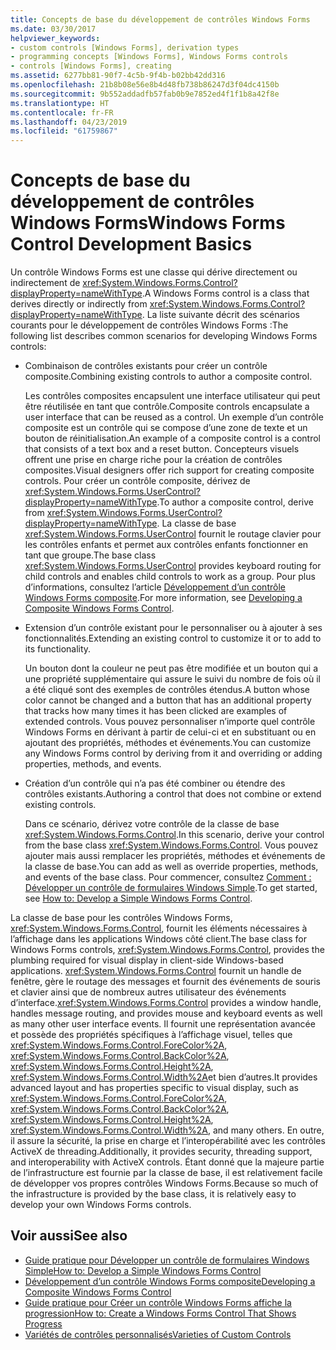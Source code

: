 ```yaml
---
title: Concepts de base du développement de contrôles Windows Forms
ms.date: 03/30/2017
helpviewer_keywords:
- custom controls [Windows Forms], derivation types
- programming concepts [Windows Forms], Windows Forms controls
- controls [Windows Forms], creating
ms.assetid: 6277bb81-90f7-4c5b-9f4b-b02bb42dd316
ms.openlocfilehash: 21b8b08e56e8b4d48fb738b86247d3f04dc4150b
ms.sourcegitcommit: 9b552addadfb57fab0b9e7852ed4f1f1b8a42f8e
ms.translationtype: HT
ms.contentlocale: fr-FR
ms.lasthandoff: 04/23/2019
ms.locfileid: "61759867"
---
```

# <a name="windows-forms-control-development-basics"></a><span data-ttu-id="da7ba-102">Concepts de base du développement de contrôles Windows Forms</span><span class="sxs-lookup"><span data-stu-id="da7ba-102">Windows Forms Control Development Basics</span></span>
<span data-ttu-id="da7ba-103">Un contrôle Windows Forms est une classe qui dérive directement ou indirectement de <xref:System.Windows.Forms.Control?displayProperty=nameWithType>.</span><span class="sxs-lookup"><span data-stu-id="da7ba-103">A Windows Forms control is a class that derives directly or indirectly from <xref:System.Windows.Forms.Control?displayProperty=nameWithType>.</span></span> <span data-ttu-id="da7ba-104">La liste suivante décrit des scénarios courants pour le développement de contrôles Windows Forms :</span><span class="sxs-lookup"><span data-stu-id="da7ba-104">The following list describes common scenarios for developing Windows Forms controls:</span></span>  
  
- <span data-ttu-id="da7ba-105">Combinaison de contrôles existants pour créer un contrôle composite.</span><span class="sxs-lookup"><span data-stu-id="da7ba-105">Combining existing controls to author a composite control.</span></span>  
  
     <span data-ttu-id="da7ba-106">Les contrôles composites encapsulent une interface utilisateur qui peut être réutilisée en tant que contrôle.</span><span class="sxs-lookup"><span data-stu-id="da7ba-106">Composite controls encapsulate a user interface that can be reused as a control.</span></span> <span data-ttu-id="da7ba-107">Un exemple d’un contrôle composite est un contrôle qui se compose d’une zone de texte et un bouton de réinitialisation.</span><span class="sxs-lookup"><span data-stu-id="da7ba-107">An example of a composite control is a control that consists of a text box and a reset button.</span></span> <span data-ttu-id="da7ba-108">Concepteurs visuels offrent une prise en charge riche pour la création de contrôles composites.</span><span class="sxs-lookup"><span data-stu-id="da7ba-108">Visual designers offer rich support for creating composite controls.</span></span> <span data-ttu-id="da7ba-109">Pour créer un contrôle composite, dérivez de <xref:System.Windows.Forms.UserControl?displayProperty=nameWithType>.</span><span class="sxs-lookup"><span data-stu-id="da7ba-109">To author a composite control, derive from <xref:System.Windows.Forms.UserControl?displayProperty=nameWithType>.</span></span> <span data-ttu-id="da7ba-110">La classe de base <xref:System.Windows.Forms.UserControl> fournit le routage clavier pour les contrôles enfants et permet aux contrôles enfants fonctionner en tant que groupe.</span><span class="sxs-lookup"><span data-stu-id="da7ba-110">The base class <xref:System.Windows.Forms.UserControl> provides keyboard routing for child controls and enables child controls to work as a group.</span></span> <span data-ttu-id="da7ba-111">Pour plus d’informations, consultez l’article [Développement d’un contrôle Windows Forms composite](developing-a-composite-windows-forms-control.md).</span><span class="sxs-lookup"><span data-stu-id="da7ba-111">For more information, see [Developing a Composite Windows Forms Control](developing-a-composite-windows-forms-control.md).</span></span>  
  
- <span data-ttu-id="da7ba-112">Extension d’un contrôle existant pour le personnaliser ou à ajouter à ses fonctionnalités.</span><span class="sxs-lookup"><span data-stu-id="da7ba-112">Extending an existing control to customize it or to add to its functionality.</span></span>  
  
     <span data-ttu-id="da7ba-113">Un bouton dont la couleur ne peut pas être modifiée et un bouton qui a une propriété supplémentaire qui assure le suivi du nombre de fois où il a été cliqué sont des exemples de contrôles étendus.</span><span class="sxs-lookup"><span data-stu-id="da7ba-113">A button whose color cannot be changed and a button that has an additional property that tracks how many times it has been clicked are examples of extended controls.</span></span> <span data-ttu-id="da7ba-114">Vous pouvez personnaliser n’importe quel contrôle Windows Forms en dérivant à partir de celui-ci et en substituant ou en ajoutant des propriétés, méthodes et événements.</span><span class="sxs-lookup"><span data-stu-id="da7ba-114">You can customize any Windows Forms control by deriving from it and overriding or adding properties, methods, and events.</span></span>  
  
- <span data-ttu-id="da7ba-115">Création d’un contrôle qui n’a pas été combiner ou étendre des contrôles existants.</span><span class="sxs-lookup"><span data-stu-id="da7ba-115">Authoring a control that does not combine or extend existing controls.</span></span>  
  
     <span data-ttu-id="da7ba-116">Dans ce scénario, dérivez votre contrôle de la classe de base <xref:System.Windows.Forms.Control>.</span><span class="sxs-lookup"><span data-stu-id="da7ba-116">In this scenario, derive your control from the base class <xref:System.Windows.Forms.Control>.</span></span> <span data-ttu-id="da7ba-117">Vous pouvez ajouter mais aussi remplacer les propriétés, méthodes et événements de la classe de base.</span><span class="sxs-lookup"><span data-stu-id="da7ba-117">You can add as well as override properties, methods, and events of the base class.</span></span> <span data-ttu-id="da7ba-118">Pour commencer, consultez [Comment : Développer un contrôle de formulaires Windows Simple](how-to-develop-a-simple-windows-forms-control.md).</span><span class="sxs-lookup"><span data-stu-id="da7ba-118">To get started, see [How to: Develop a Simple Windows Forms Control](how-to-develop-a-simple-windows-forms-control.md).</span></span>  
  
 <span data-ttu-id="da7ba-119">La classe de base pour les contrôles Windows Forms, <xref:System.Windows.Forms.Control>, fournit les éléments nécessaires à l’affichage dans les applications Windows côté client.</span><span class="sxs-lookup"><span data-stu-id="da7ba-119">The base class for Windows Forms controls, <xref:System.Windows.Forms.Control>, provides the plumbing required for visual display in client-side Windows-based applications.</span></span> <span data-ttu-id="da7ba-120"><xref:System.Windows.Forms.Control> fournit un handle de fenêtre, gère le routage des messages et fournit des événements de souris et clavier ainsi que de nombreux autres utilisateur des événements d’interface.</span><span class="sxs-lookup"><span data-stu-id="da7ba-120"><xref:System.Windows.Forms.Control> provides a window handle, handles message routing, and provides mouse and keyboard events as well as many other user interface events.</span></span> <span data-ttu-id="da7ba-121">Il fournit une représentation avancée et possède des propriétés spécifiques à l’affichage visuel, telles que <xref:System.Windows.Forms.Control.ForeColor%2A>, <xref:System.Windows.Forms.Control.BackColor%2A>, <xref:System.Windows.Forms.Control.Height%2A>, <xref:System.Windows.Forms.Control.Width%2A>et bien d’autres.</span><span class="sxs-lookup"><span data-stu-id="da7ba-121">It provides advanced layout and has properties specific to visual display, such as <xref:System.Windows.Forms.Control.ForeColor%2A>, <xref:System.Windows.Forms.Control.BackColor%2A>, <xref:System.Windows.Forms.Control.Height%2A>, <xref:System.Windows.Forms.Control.Width%2A>, and many others.</span></span> <span data-ttu-id="da7ba-122">En outre, il assure la sécurité, la prise en charge et l’interopérabilité avec les contrôles ActiveX de threading.</span><span class="sxs-lookup"><span data-stu-id="da7ba-122">Additionally, it provides security, threading support, and interoperability with ActiveX controls.</span></span> <span data-ttu-id="da7ba-123">Étant donné que la majeure partie de l’infrastructure est fournie par la classe de base, il est relativement facile de développer vos propres contrôles Windows Forms.</span><span class="sxs-lookup"><span data-stu-id="da7ba-123">Because so much of the infrastructure is provided by the base class, it is relatively easy to develop your own Windows Forms controls.</span></span>  
  
## <a name="see-also"></a><span data-ttu-id="da7ba-124">Voir aussi</span><span class="sxs-lookup"><span data-stu-id="da7ba-124">See also</span></span>

- [<span data-ttu-id="da7ba-125">Guide pratique pour Développer un contrôle de formulaires Windows Simple</span><span class="sxs-lookup"><span data-stu-id="da7ba-125">How to: Develop a Simple Windows Forms Control</span></span>](how-to-develop-a-simple-windows-forms-control.md)
- [<span data-ttu-id="da7ba-126">Développement d’un contrôle Windows Forms composite</span><span class="sxs-lookup"><span data-stu-id="da7ba-126">Developing a Composite Windows Forms Control</span></span>](developing-a-composite-windows-forms-control.md)
- [<span data-ttu-id="da7ba-127">Guide pratique pour Créer un contrôle Windows Forms affiche la progression</span><span class="sxs-lookup"><span data-stu-id="da7ba-127">How to: Create a Windows Forms Control That Shows Progress</span></span>](how-to-create-a-windows-forms-control-that-shows-progress.md)
- [<span data-ttu-id="da7ba-128">Variétés de contrôles personnalisés</span><span class="sxs-lookup"><span data-stu-id="da7ba-128">Varieties of Custom Controls</span></span>](varieties-of-custom-controls.md)
